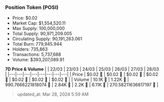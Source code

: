 
  ### Position Token (POSI)
  - Price: $0.02
  - Market Cap: $1,554,520.11
  - Max Supply: 100,000,000
  - Total Supply: 90,971,209.005
  - Circulating Supply: 90,191,263.061
  - Total Burn: 779,945.944
  - Holders: 735,863
  - Transactions: 5,737,688
  - Volume: $393,207,089.91

  **7D Price & Volume**
  | | 22&#x2F;03 | 23&#x2F;03 | 24&#x2F;03 | 25&#x2F;03 | 26&#x2F;03 | 27&#x2F;03 | 28&#x2F;03 |
  |---|---|---|---|---|---|---|---|
  | Price | $0.02 🚀 | $0.02 🚀 | $0.02 🔻 | $0.02 🚀 | $0.02 🔻 | $0.02 🔻 | $0.02 🚀 |
  | Volume | 10.1K 🚀 | 1.22K 🔻 | 990.7666221818074 🔻 | 2.84K 🚀 | 2.2K 🔻 | 6.11K 🚀 | 270.58211636817197 🔻 |

  > updated_at: Mar 28, 2024 5:59 AM
